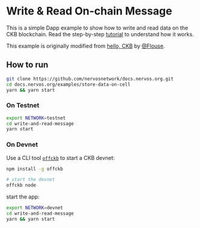# Write & Read On-chain Message

This is a simple Dapp example to show how to write and read data on the CKB blockchain. Read the step-by-step [tutorial](https://docs.nervos.org/docs/dapp/store-data-on-cell) to understand how it works.

This example is originally modified from [hello, CKB](https://github.com/cryptape/ckb-tutorial) by [@Flouse](https://github.com/Flouse).

## How to run

```sh
git clone https://github.com/nervosnetwork/docs.nervos.org.git
cd docs.nervos.org/examples/store-data-on-cell
yarn && yarn start
```

### On Testnet

```sh
export NETWORK=testnet
cd write-and-read-message
yarn start 
```

### On Devnet

Use a CLI tool [`offckb`](https://github.com/ckb-devrel/offckb) to start a CKB devnet:

```sh
npm install -g offckb

# start the devnet
offckb node 
```

start the app:

```sh
export NETWORK=devnet
cd write-and-read-message
yarn && yarn start
```
